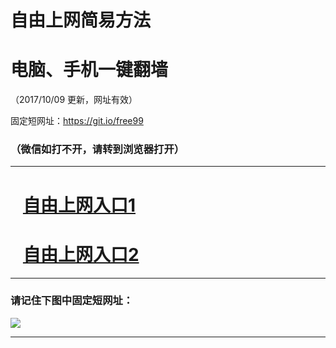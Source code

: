 ﻿# 自由上网简易方法

# 电脑、手机一键翻墙

（2017/10/09 更新，网址有效）

固定短网址：https://git.io/free99

### （微信如打不开，请转到浏览器打开）


***





# &nbsp;&nbsp; <a href="http://ft283316829.fwq-tz-1001.info/fwqtz01.html?t=100900128863 " target="_blank">自由上网入口1</a>
# &nbsp;&nbsp; <a href="http://ft1295815429.fwq-tz-1002.info/fwqtz02.html?t=10090011460 " target="_blank">自由上网入口2</a>
***

### 请记住下图中固定短网址：

<img src="https://s3-us-west-2.amazonaws.com/fwq-1001/yjfq-20170905okok.png" /> 


***

